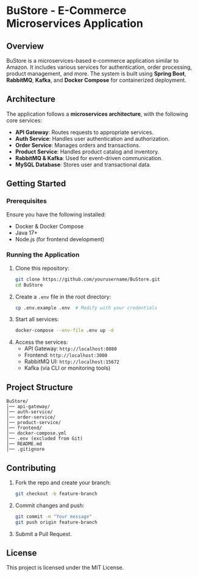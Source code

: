 # BuStore - E-Commerce Microservices Application

## Overview
BuStore is a microservices-based e-commerce application similar to Amazon. It includes various services for authentication, order processing, product management, and more. The system is built using **Spring Boot**, **RabbitMQ**, **Kafka**, and **Docker Compose** for containerized deployment.

## Architecture
The application follows a **microservices architecture**, with the following core services:
- **API Gateway**: Routes requests to appropriate services.
- **Auth Service**: Handles user authentication and authorization.
- **Order Service**: Manages orders and transactions.
- **Product Service**: Handles product catalog and inventory.
- **RabbitMQ & Kafka**: Used for event-driven communication.
- **MySQL Database**: Stores user and transactional data.

## Getting Started
### Prerequisites
Ensure you have the following installed:
- Docker & Docker Compose
- Java 17+
- Node.js (for frontend development)

### Running the Application
1. Clone this repository:
   ```sh
   git clone https://github.com/yourusername/BuStore.git
   cd BuStore
   ```
2. Create a `.env` file in the root directory:
   ```sh
   cp .env.example .env  # Modify with your credentials
   ```
3. Start all services:
   ```sh
   docker-compose --env-file .env up -d
   ```
4. Access the services:
   - API Gateway: `http://localhost:8080`
   - Frontend: `http://localhost:3000`
   - RabbitMQ UI: `http://localhost:15672`
   - Kafka (via CLI or monitoring tools)

## Project Structure
```
BuStore/
│── api-gateway/
│── auth-service/
│── order-service/
│── product-service/
│── frontend/
│── docker-compose.yml
│── .env (excluded from Git)
│── README.md
│── .gitignore
```

## Contributing
1. Fork the repo and create your branch:
   ```sh
   git checkout -b feature-branch
   ```
2. Commit changes and push:
   ```sh
   git commit -m "Your message"
   git push origin feature-branch
   ```
3. Submit a Pull Request.

## License
This project is licensed under the MIT License.
